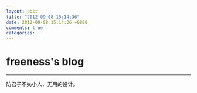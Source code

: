 ```yaml
---
layout: post
title: "2012-09-08 15:14:36"
date: 2012-09-08 15:14:36 +0800
comments: true
categories: 
---
```


# freeness's blog

----------

>
防君子不妨小人，无用的设计。